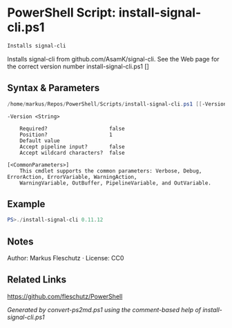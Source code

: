 # PowerShell Script: install-signal-cli.ps1
```powershell
Installs signal-cli
```

Installs signal-cli from github.com/AsamK/signal-cli. See the Web page for the correct version number
install-signal-cli.ps1 [<version>]

## Syntax & Parameters
```powershell
/home/markus/Repos/PowerShell/Scripts/install-signal-cli.ps1 [[-Version] <String>] [<CommonParameters>]
```

```
-Version <String>
    
    Required?                    false
    Position?                    1
    Default value                
    Accept pipeline input?       false
    Accept wildcard characters?  false
```

```
[<CommonParameters>]
    This cmdlet supports the common parameters: Verbose, Debug, ErrorAction, ErrorVariable, WarningAction, 
    WarningVariable, OutBuffer, PipelineVariable, and OutVariable.
```

## Example
```powershell
PS>./install-signal-cli 0.11.12
```


## Notes
Author: Markus Fleschutz · License: CC0

## Related Links
https://github.com/fleschutz/PowerShell

*Generated by convert-ps2md.ps1 using the comment-based help of install-signal-cli.ps1*
